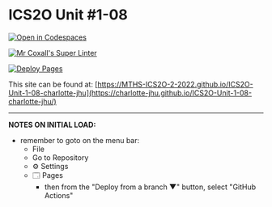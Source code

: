 # ICS2O Unit #1-08

[![Open in Codespaces](https://classroom.github.com/assets/launch-codespace-f4981d0f882b2a3f0472912d15f9806d57e124e0fc890972558857b51b24a6f9.svg)](https://classroom.github.com/open-in-codespaces?assignment_repo_id=10331461)

[![Mr Coxall's Super Linter](https://github.com/MTHS-ICS2O-2-2022/ICS2O-Unit-1-08-charlotte-jhu/workflows/Mr%20Coxall's%20Super%20Linter/badge.svg)](https://github.com/charlotte-jhu/ICS2O-Unit-1-08-charlotte-jhu/actions)

[![Deploy Pages](https://github.com/MTHS-ICS2O-2-2022/ICS2O-Unit-1-08-charlotte-jhu/workflows/Deploy%20Pages/badge.svg)](https://github.com/charlotte-jhu/ICS2O-Unit-1-08-charlotte-jhu/actions)

This site can be found at: [https://MTHS-ICS2O-2-2022.github.io/ICS2O-Unit-1-08-charlotte-jhu](https://charlotte-jhu.github.io/ICS2O-Unit-1-08-charlotte-jhu/)

---

**NOTES ON INITIAL LOAD:**
- remember to goto on the menu bar:
  - File
  - Go to Repository
  - ⚙ Settings
  - 🗔 Pages
    - then from the "Deploy from a branch ▼" button, select "GitHub Actions"
